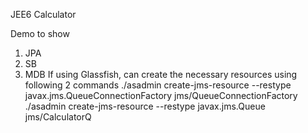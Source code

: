 JEE6 Calculator

Demo to show
1)  JPA
2)  SB
3)  MDB
    If using Glassfish, can create the necessary resources using following 2 commands
    ./asadmin create-jms-resource --restype javax.jms.QueueConnectionFactory jms/QueueConnectionFactory
    ./asadmin create-jms-resource --restype javax.jms.Queue jms/CalculatorQ

